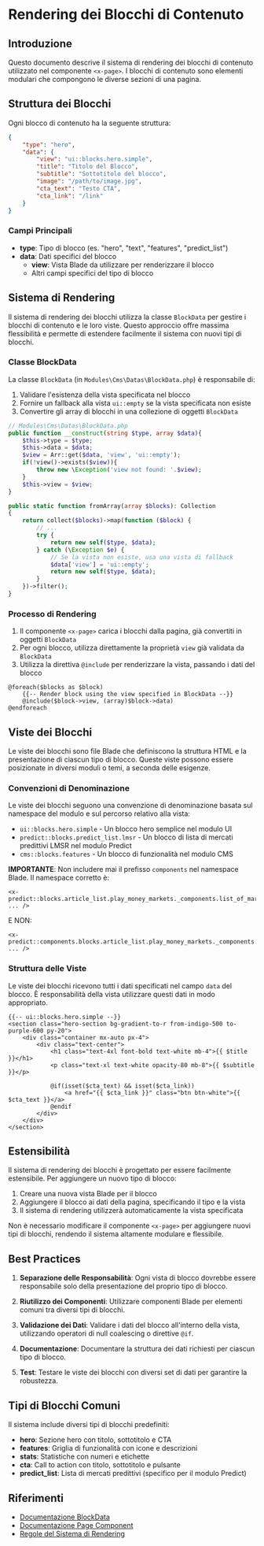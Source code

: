 # Rendering dei Blocchi di Contenuto

## Introduzione

Questo documento descrive il sistema di rendering dei blocchi di contenuto utilizzato nel componente `<x-page>`. I blocchi di contenuto sono elementi modulari che compongono le diverse sezioni di una pagina.

## Struttura dei Blocchi

Ogni blocco di contenuto ha la seguente struttura:

```json
{
    "type": "hero",
    "data": {
        "view": "ui::blocks.hero.simple",
        "title": "Titolo del Blocco",
        "subtitle": "Sottotitolo del blocco",
        "image": "/path/to/image.jpg",
        "cta_text": "Testo CTA",
        "cta_link": "/link"
    }
}
```

### Campi Principali

- **type**: Tipo di blocco (es. "hero", "text", "features", "predict_list")
- **data**: Dati specifici del blocco
  - **view**: Vista Blade da utilizzare per renderizzare il blocco
  - Altri campi specifici del tipo di blocco

## Sistema di Rendering

Il sistema di rendering dei blocchi utilizza la classe `BlockData` per gestire i blocchi di contenuto e le loro viste. Questo approccio offre massima flessibilità e permette di estendere facilmente il sistema con nuovi tipi di blocchi.

### Classe BlockData

La classe `BlockData` (in `Modules\Cms\Datas\BlockData.php`) è responsabile di:

1. Validare l'esistenza della vista specificata nel blocco
2. Fornire un fallback alla vista `ui::empty` se la vista specificata non esiste
3. Convertire gli array di blocchi in una collezione di oggetti `BlockData`

```php
// Modules\Cms\Datas\BlockData.php
public function __construct(string $type, array $data){
    $this->type = $type;
    $this->data = $data;
    $view = Arr::get($data, 'view', 'ui::empty');
    if(!view()->exists($view)){
        throw new \Exception('view not found: '.$view);
    }
    $this->view = $view;
}

public static function fromArray(array $blocks): Collection
{
    return collect($blocks)->map(function ($block) {
        // ...
        try {
            return new self($type, $data);
        } catch (\Exception $e) {
            // Se la vista non esiste, usa una vista di fallback
            $data['view'] = 'ui::empty';
            return new self($type, $data);
        }
    })->filter();
}
```

### Processo di Rendering

1. Il componente `<x-page>` carica i blocchi dalla pagina, già convertiti in oggetti `BlockData`
2. Per ogni blocco, utilizza direttamente la proprietà `view` già validata da `BlockData`
3. Utilizza la direttiva `@include` per renderizzare la vista, passando i dati del blocco

```blade
@foreach($blocks as $block)
    {{-- Render block using the view specified in BlockData --}}
    @include($block->view, (array)$block->data)
@endforeach
```

## Viste dei Blocchi

Le viste dei blocchi sono file Blade che definiscono la struttura HTML e la presentazione di ciascun tipo di blocco. Queste viste possono essere posizionate in diversi moduli o temi, a seconda delle esigenze.

### Convenzioni di Denominazione

Le viste dei blocchi seguono una convenzione di denominazione basata sul namespace del modulo e sul percorso relativo alla vista:

- `ui::blocks.hero.simple` - Un blocco hero semplice nel modulo UI
- `predict::blocks.predict_list.lmsr` - Un blocco di lista di mercati predittivi LMSR nel modulo Predict
- `cms::blocks.features` - Un blocco di funzionalità nel modulo CMS

**IMPORTANTE**: Non includere mai il prefisso `components` nel namespace Blade. Il namespace corretto è:

```blade
<x-predict::blocks.article_list.play_money_markets._components.list_of_markets ... />
```

E NON:

```blade
<x-predict::components.blocks.article_list.play_money_markets._components.list_of_markets ... />
```

### Struttura delle Viste

Le viste dei blocchi ricevono tutti i dati specificati nel campo `data` del blocco. È responsabilità della vista utilizzare questi dati in modo appropriato.

```blade
{{-- ui::blocks.hero.simple --}}
<section class="hero-section bg-gradient-to-r from-indigo-500 to-purple-600 py-20">
    <div class="container mx-auto px-4">
        <div class="text-center">
            <h1 class="text-4xl font-bold text-white mb-4">{{ $title }}</h1>
            <p class="text-xl text-white opacity-80 mb-8">{{ $subtitle }}</p>
            
            @if(isset($cta_text) && isset($cta_link))
                <a href="{{ $cta_link }}" class="btn btn-white">{{ $cta_text }}</a>
            @endif
        </div>
    </div>
</section>
```

## Estensibilità

Il sistema di rendering dei blocchi è progettato per essere facilmente estensibile. Per aggiungere un nuovo tipo di blocco:

1. Creare una nuova vista Blade per il blocco
2. Aggiungere il blocco ai dati della pagina, specificando il tipo e la vista
3. Il sistema di rendering utilizzerà automaticamente la vista specificata

Non è necessario modificare il componente `<x-page>` per aggiungere nuovi tipi di blocchi, rendendo il sistema altamente modulare e flessibile.

## Best Practices

1. **Separazione delle Responsabilità**: Ogni vista di blocco dovrebbe essere responsabile solo della presentazione del proprio tipo di blocco.

2. **Riutilizzo dei Componenti**: Utilizzare componenti Blade per elementi comuni tra diversi tipi di blocchi.

3. **Validazione dei Dati**: Validare i dati del blocco all'interno della vista, utilizzando operatori di null coalescing o direttive `@if`.

4. **Documentazione**: Documentare la struttura dei dati richiesti per ciascun tipo di blocco.

5. **Test**: Testare le viste dei blocchi con diversi set di dati per garantire la robustezza.

## Tipi di Blocchi Comuni

Il sistema include diversi tipi di blocchi predefiniti:

- **hero**: Sezione hero con titolo, sottotitolo e CTA
- **features**: Griglia di funzionalità con icone e descrizioni
- **stats**: Statistiche con numeri e etichette
- **cta**: Call to action con titolo, sottotitolo e pulsante
- **predict_list**: Lista di mercati predittivi (specifico per il modulo Predict)

## Riferimenti

- [Documentazione BlockData](/var/www/html/_bases/base_predict_fila3_mono/laravel/Modules/Cms/project_docs/data/blockdata.md)
- [Documentazione Page Component](/var/www/html/_bases/base_predict_fila3_mono/laravel/Modules/Cms/project_docs/components/page.md)
- [Regole del Sistema di Rendering](/var/www/html/_bases/base_predict_fila3_mono/laravel/.windsurf/rules/block-rendering-system.mdc)
